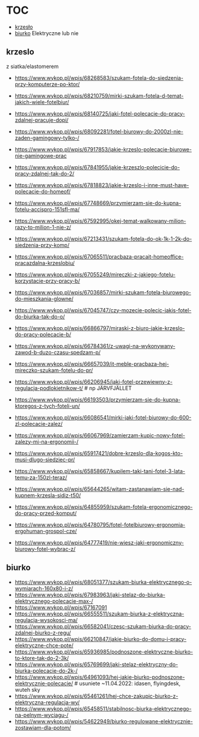 # TOC
- [krzesło](krzeslo.md)
- [biurko](biurko.md) Elektryczne lub nie


## krzeslo
z siatka/elastomerem
 - https://www.wykop.pl/wpis/68268583/szukam-fotela-do-siedzenia-przy-komputerze-po-ktor/
 - https://www.wykop.pl/wpis/68210759/mirki-szukam-fotela-d-temat-jakich-wiele-fotelbiur/
 - https://www.wykop.pl/wpis/68140725/jaki-fotel-polecacie-do-pracy-zdalnej-pracuje-dopi/
 - https://www.wykop.pl/wpis/68092281/fotel-biurowy-do-2000zl-nie-zaden-gamingowy-tylko-/
 - https://www.wykop.pl/wpis/67917853/jakie-krzeslo-polecacie-biurowe-nie-gamingowe-prac
 - https://www.wykop.pl/wpis/67841955/jakie-krzeszlo-polecicie-do-pracy-zdalnej-tak-do-2/
 - https://www.wykop.pl/wpis/67818823/jakie-krzeslo-i-inne-must-have-polecacie-do-homeof/
 - https://www.wykop.pl/wpis/67748669/przymierzam-sie-do-kupna-fotelu-accispro-151sfl-ma/
 - https://www.wykop.pl/wpis/67592995/okej-temat-walkowany-milion-razy-to-milion-1-nie-z/
 - https://www.wykop.pl/wpis/67213431/szukam-fotela-do-ok-1k-1-2k-do-siedzenia-przy-komp/
 - https://www.wykop.pl/wpis/67065511/pracbaza-pracait-homeoffice-pracazdalna-krzeslobiu/
 - https://www.wykop.pl/wpis/67055249/mireczki-z-jakiego-fotelu-korzystacie-przy-pracy-b/
 - https://www.wykop.pl/wpis/67036857/mirki-szukam-fotela-biurowego-do-mieszkania-glowne/
 - https://www.wykop.pl/wpis/67045747/czy-mozecie-polecic-jakis-fotel-do-biurka-tak-do-o/
 - https://www.wykop.pl/wpis/66866797/miraski-z-biuro-jakie-krzeslo-do-pracy-polecacie-b/
 - https://www.wykop.pl/wpis/66784361/z-uwagi-na-wykonywany-zawod-b-duzo-czasu-spedzam-p/
 - https://www.wykop.pl/wpis/66657039/it-meble-pracbaza-hej-mireczko-szukam-fotelu-do-pr/
 - https://www.wykop.pl/wpis/66206945/jaki-fotel-przewiewny-z-regulacja-podlokietnikow-t/ # np JÄRVFJÄLLET
 - https://www.wykop.pl/wpis/66193503/przymierzam-sie-do-kupna-ktoregos-z-tych-foteli-un/
 - https://www.wykop.pl/wpis/66086541/mirki-jaki-fotel-biurowy-do-600-zl-polecacie-zalez/
 - https://www.wykop.pl/wpis/66067969/zamierzam-kupic-nowy-fotel-zalezy-mi-na-ergonomii-/
 - https://www.wykop.pl/wpis/65917421/dobre-krzeslo-dla-kogos-kto-musi-dlugo-siedziec-pr/
 - https://www.wykop.pl/wpis/65858667/kupilem-taki-tani-fotel-3-lata-temu-za-150zl-teraz/
 - https://www.wykop.pl/wpis/65644265/witam-zastanawiam-sie-nad-kupnem-krzesla-sidiz-t50/
 - https://www.wykop.pl/wpis/64855959/szukam-fotela-ergonomicznego-do-pracy-przed-komput/
 - https://www.wykop.pl/wpis/64780795/fotel-fotelbiurowy-ergonomia-ergohuman-grospol-cze/

 - https://www.wykop.pl/wpis/64777419/nie-wiesz-jaki-ergonomiczny-biurowy-fotel-wybrac-z/


## biurko
 - https://www.wykop.pl/wpis/68051377/szukam-biurka-elektrycznego-o-wymiarach-160x80-i-z/
 - https://www.wykop.pl/wpis/67983963/jaki-stelaz-do-biurka-elektrycznego-polecacie-max-/
 - https://www.wykop.pl/wpis/67167091
 - https://www.wykop.pl/wpis/66555511/szukam-biurka-z-elektryczna-regulacja-wysokosci-ma/
 - https://www.wykop.pl/wpis/66582041/czesc-szukam-biurka-do-pracy-zdalnej-biurko-z-regu/
 - https://www.wykop.pl/wpis/66210847/jakie-biurko-do-domu-i-pracy-elektryczne-chce-pote/
 - https://www.wykop.pl/wpis/65936985/podnoszone-elektryczne-biurko-to-ktore-tak-do-2-3k/
 - https://www.wykop.pl/wpis/65769699/jaki-stelaz-elektryczny-do-biurka-polecacie-do-2k-/
 - https://www.wykop.pl/wpis/64961093/hej-jakie-biurko-podnoszone-elektrycznie-polecacie/ # usuniete ~11.04.2022: idasen, flyingdesk, wuteh sky
 - https://www.wykop.pl/wpis/65461261/hej-chce-zakupic-biurko-z-elektryczna-regulacja-wy/
 - https://www.wykop.pl/wpis/65458511/stabilnosc-biurka-elektrycznego-na-pelnym-wyciagu-/
 - https://www.wykop.pl/wpis/54622949/biurko-regulowane-elektrycznie-zostawiam-dla-potom/
